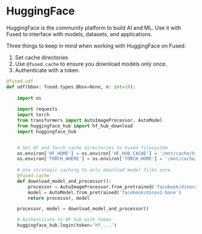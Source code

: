 # HuggingFace

HuggingFace is the community platform to build AI and ML. Use it with Fused to interface with models, datasets, and applications.

Three things to keep in mind when working with HuggingFace on Fused:
1. Set cache directories
2. Use `@fused.cache` to ensure you download models only once.
3. Authenticate with a token.

```python
@fused.udf
def udf(bbox: fused.types.Bbox=None, n: int=10):
    
    import os
    
    import requests
    import torch
    from transformers import AutoImageProcessor, AutoModel
    from huggingface_hub import hf_hub_download
    import huggingface_hub


    # Set HF and Torch cache directories to Fused filesystem
    os.environ['HF_HOME'] = os.environ['HF_HUB_CACHE'] = '/mnt/cache/hf'
    os.environ['TORCH_WHERE'] = os.environ['TORCH_HOME'] = '/mnt/cache/my_username/tmp/'
    
    # Use strategic caching to only download model files once
    @fused.cache
    def download_model_and_processor():
        processor = AutoImageProcessor.from_pretrained('facebook/dinov2-base')
        model = AutoModel.from_pretrained('facebook/dinov2-base')
        return processor, model

    processor, model = download_model_and_processor()

    # Authenticate to HF hub with token
    huggingface_hub.login(token='hf_...')
    
```